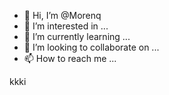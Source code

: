 - 👋 Hi, I’m @Morenq
- 👀 I’m interested in ...
- 🌱 I’m currently learning ...
- 💞️ I’m looking to collaborate on ...
- 📫 How to reach me ...

<!---
Morenq/Morenq is a ✨ special ✨ repository because its `README.md` (this file) appears on your GitHub profile.
You can click the Preview link to take a look at your changes.
--->kkki
